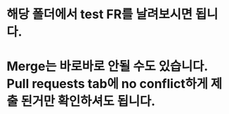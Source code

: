# 해당 폴더에서 test FR를 날려보시면 됩니다.
# Merge는 바로바로 안될 수도 있습니다. Pull requests tab에 no conflict하게 제출 된거만 확인하셔도 됩니다.
